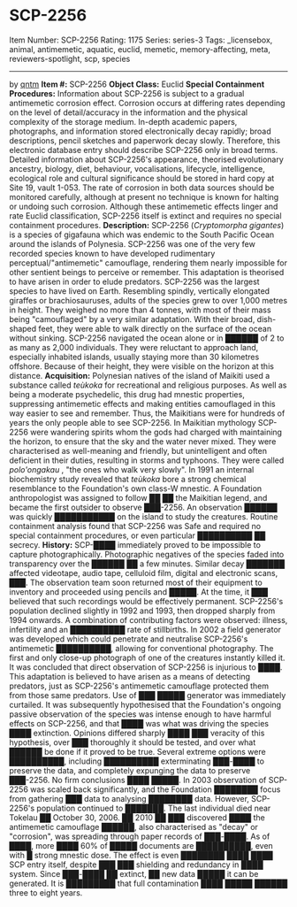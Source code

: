 # SCP-2256
Item Number: SCP-2256
Rating: 1175
Series: series-3
Tags: _licensebox, animal, antimemetic, aquatic, euclid, memetic, memory-affecting, meta, reviewers-spotlight, scp, species

---

by [qntm](/qntm-s-author-page)
**Item #:** SCP-2256
**Object Class:** Euclid
**Special Containment Procedures:** Information about SCP-2256 is subject to a gradual antimemetic corrosion effect. Corrosion occurs at differing rates depending on the level of detail/accuracy in the information and the physical complexity of the storage medium. In-depth academic papers, photographs, and information stored electronically decay rapidly; broad descriptions, pencil sketches and paperwork decay slowly.
Therefore, this electronic database entry should describe SCP-2256 only in broad terms. Detailed information about SCP-2256's appearance, theorised evolutionary ancestry, biology, diet, behaviour, vocalisations, lifecycle, intelligence, ecological role and cultural significance should be stored in hard copy at Site 19, vault 1-053. The rate of corrosion in both data sources should be monitored carefully, although at present no technique is known for halting or undoing such corrosion.
Although these antimemetic effects linger and rate Euclid classification, SCP-2256 itself is extinct and requires no special containment procedures.
**Description:** SCP-2256 (_Cryptomorpha gigantes_) is a species of gigafauna which was endemic to the South Pacific Ocean around the islands of Polynesia. SCP-2256 was one of the very few recorded species known to have developed rudimentary perceptual/"antimemetic" camouflage, rendering them nearly impossible for other sentient beings to perceive or remember. This adaptation is theorised to have arisen in order to elude predators.
SCP-2256 was the largest species to have lived on Earth. Resembling spindly, vertically elongated giraffes or brachiosauruses, adults of the species grew to over 1,000 metres in height. They weighed no more than 4 tonnes, with most of their mass being "camouflaged" by a very similar adaptation. With their broad, dish-shaped feet, they were able to walk directly on the surface of the ocean without sinking.
SCP-2256 navigated the ocean alone or in ██████ of 2 to as many as 2,000 individuals. They were reluctant to approach land, especially inhabited islands, usually staying more than 30 kilometres offshore. Because of their height, they were visible on the horizon at this distance.
**Acquisition:** Polynesian natives of the island of Maikiti used a substance called _teùkoka_ for recreational and religious purposes. As well as being a moderate psychedelic, this drug had mnestic properties, suppressing antimemetic effects and making entities camouflaged in this way easier to see and remember. Thus, the Maikitians were for hundreds of years the only people able to see SCP-2256. In Maikitian mythology SCP-2256 were wandering spirits whom the gods had charged with maintaining the horizon, to ensure that the sky and the water never mixed. They were characterised as well-meaning and friendly, but unintelligent and often deficient in their duties, resulting in storms and typhoons. They were called _polo'ongakau_ , "the ones who walk very slowly".
In 1991 an internal biochemistry study revealed that _teùkoka_ bore a strong chemical resemblance to the Foundation's own class-W mnestic. A Foundation anthropologist was assigned to follow ██ ██ the Maikitian legend, and became the first outsider to observe ███-2256. An observation ██████ was quickly ███████████ on the island to study the creatures. Routine containment analysis found that SCP-2256 was Safe and required no special containment procedures, or even particular ██████████ ██ secrecy.
**History:** SCP-████ immediately proved to be impossible to capture photographically. Photographic negatives of the species faded into transparency over the ██████ ██ a few minutes. Similar decay ███████ affected videotape, audio tape, celluloid film, digital and electronic scans, _███_. The observation team soon returned most of their equipment to inventory and proceeded using pencils and █████. At the time, it ███ believed that such recordings would be effectively permanent.
SCP-2256's population declined slightly in 1992 and 1993, then dropped sharply from 1994 onwards. A combination of contributing factors were observed: illness, infertility and an ██████████ rate of stillbirths.
In 2002 a field generator was developed which could penetrate and neutralise SCP-2256's antimemetic ██████████, allowing for conventional photography. The first and only close-up photograph of one of the creatures instantly killed it. It was concluded that direct observation of SCP-2256 is injurious to ████. This adaptation is believed to have arisen as a means of detecting predators, just as SCP-2256's antimemetic camouflage protected them from those same predators. Use of ███ █████ generator was immediately curtailed.
It was subsequently hypothesised that the Foundation's ongoing passive observation of the species was intense enough to have harmful effects on SCP-2256, and that ████ was what was driving the species ████ extinction. Opinions differed sharply ████ ███ veracity of this hypothesis, over ███ thoroughly it should be tested, and over what ██████ be done if it proved to be true. Several extreme options were ██████████, including ██████████ exterminating ███-████ to preserve the data, and completely expunging the data to preserve ███-2256. No firm conclusions ████ █████.
In 2003 observation of SCP-2256 was scaled back significantly, and the Foundation ████████ focus from gathering ███ data to analysing ████████ data. However, SCP-2256's population continued to ███████. The last individual died near Tokelau ██ October 30, 2006.
██ 2010 ██ ███ discovered ████ the antimemetic camouflage ██████, also characterised as "decay" or "corrosion", was spreading through paper records of ███-████. As of ████, more ████ 60% of █████ documents are ██████████, even with █ strong mnestic dose. The effect is even ████████ ████ ████ SCP entry itself, despite ███ ███ shielding and redundancy in ████ system.
Since ███-████ ██ extinct, ██ new data █████ it can be generated. It is █████████ that full contamination ████ █████ ██████ three to eight years.